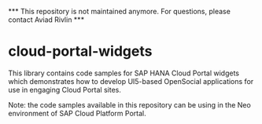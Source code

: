 *** This repository is not maintained anymore. For questions, please contact Aviad Rivlin ***

cloud-portal-widgets
====================

This library contains code samples for SAP HANA Cloud Portal widgets which demonstrates how to develop UI5-based OpenSocial applications for use in engaging Cloud Portal sites.

Note: the code samples available in this repository can be using in the Neo environment of SAP Cloud Platform Portal.  
